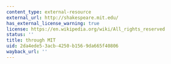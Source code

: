```yaml
---
content_type: external-resource
external_url: http://shakespeare.mit.edu/
has_external_license_warning: true
license: https://en.wikipedia.org/wiki/All_rights_reserved
status: ''
title: through MIT
uid: 2da4ede5-3acb-4250-b156-9da665f40806
wayback_url: ''
---
```

